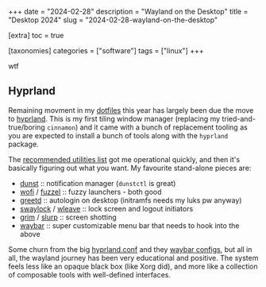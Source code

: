+++
date = "2024-02-28"
description = "Wayland on the Desktop"
title = "Desktop 2024"
slug = "2024-02-28-wayland-on-the-desktop"

[extra]
toc = true

[taxonomies]
categories = ["software"]
tags = ["linux"]
+++

wtf

<!--more-->

## Hyprland

Remaining movment in my [dotfiles](https://github.com/clux/dotfiles) this year has largely been due the move to [hyprland](https://hyprland.org/). This is my first tiling window manager (replacing my tried-and-true/boring `cinnamon`) and it came with a bunch of replacement tooling as you are expected to install a bunch of tools along with the `hyprland` package.

The [recommended utilities list](https://wiki.hyprland.org/Useful-Utilities/) got me operational quickly, and then it's basically figuring out what you want. My favourite stand-alone pieces are:

- [dunst](https://github.com/dunst-project/dunst) :: notification manager (`dunstctl` is great)
- [wofi](https://sr.ht/~scoopta/wofi/) / [fuzzel](https://codeberg.org/dnkl/fuzzel) :: fuzzy launchers - both good
- [greetd](https://sr.ht/~kennylevinsen/greetd/) :: autologin on desktop (initramfs needs my luks pw anyway)
- [swaylock](https://github.com/swaywm/swaylock) / [wleave](https://github.com/AMNatty/wleave) :: lock screen and logout initiators
- [grim](https://git.sr.ht/~emersion/grim) / [slurp](https://github.com/emersion/slurp) :: screen shotting
- [waybar](https://github.com/Alexays/Waybar) :: super customizable menu bar that needs to hook into the above

Some churn from the big [hyprland.conf](https://github.com/clux/dotfiles/blob/main/config/hypr/hyprland.conf) and they [waybar configs](https://github.com/clux/dotfiles/blob/main/config/waybar/config.jsonc), but all in all, the wayland journey has been very educational and positive. The system feels less like an opaque black box (like Xorg did), and more like a collection of composable tools with well-defined interfaces.
